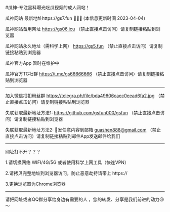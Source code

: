 #瓜神-专注黑料曝光吃瓜视频的成人网站！

瓜神网站 最新地址https://gs7.fun 🍉🍉🍉  (本信息更新时间 2023-04-04)

瓜神网站备用网址 https://gs06.icu （禁止直接点击访问）请复制链接粘贴到浏览器

瓜神网站永久地址（需科学上网） https://gs5.fun （禁止直接点击访问）请复制链接粘贴到浏览器

瓜神官方App 暂时在维护中 

瓜神官方TG社群 https://t.me/gs66666666 （禁止直接点击访问）请复制链接粘贴到浏览器

---------------------

加入微信扣扣粉丝群 https://telegra.ph/file/bda49606caec0eead6fa2.jpg （禁止直接点击访问）请复制链接粘贴到浏览器

失联获取最新地址方法1: https://github.com/gsfun000/gsfun （禁止直接点击访问）请复制链接粘贴到浏览器

失联获取最新地址方法2: 📧发任意内容到邮箱 guashen888@gmail.com （禁止直接点击访问）请复制链接粘贴到邮件App发送邮件给我们

---------------------

网址打不开？？？

1.请切换网络 WIFI/4G/5G 或者使用科学上网工具（快连VPN）

2.请拷贝完整地址到浏览器访问，防止恶意劫持请带上 https://

3.更换浏览器为Chrome浏览器

---------------------

请把网址或者QQ群分享给身边有需要的人 ，您的转发、分享是我们前进的动力😘～
